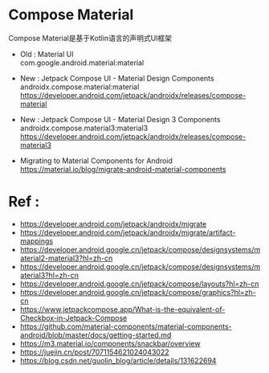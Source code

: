 # Compose Material
Compose Material是基于Kotlin语言的声明式UI框架  

- Old : Material  UI  
com.google.android.material:material      


- New : Jetpack Compose UI - Material Design Components     
androidx.compose.material:material   
https://developer.android.com/jetpack/androidx/releases/compose-material  

- New : Jetpack Compose UI - Material Design 3 Components      
androidx.compose.material3:material3    
https://developer.android.com/jetpack/androidx/releases/compose-material3  

- Migrating to Material Components for Android    
https://material.io/blog/migrate-android-material-components


# Ref :  
- https://developer.android.com/jetpack/androidx/migrate
- https://developer.android.com/jetpack/androidx/migrate/artifact-mappings
- https://developer.android.google.cn/jetpack/compose/designsystems/material2-material3?hl=zh-cn
- https://developer.android.google.cn/jetpack/compose/designsystems/material3?hl=zh-cn
- https://developer.android.google.cn/jetpack/compose/layouts?hl=zh-cn
- https://developer.android.google.cn/jetpack/compose/graphics?hl=zh-cn
- https://www.jetpackcompose.app/What-is-the-equivalent-of-Checkbox-in-Jetpack-Compose  
- https://github.com/material-components/material-components-android/blob/master/docs/getting-started.md
- https://m3.material.io/components/snackbar/overview
- https://juejin.cn/post/7071154621024043022  
- https://blog.csdn.net/guolin_blog/article/details/131622694  